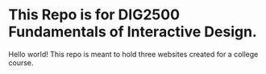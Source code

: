 # This Repo is for DIG2500 Fundamentals of Interactive Design.
Hello world!
This repo is meant to hold three websites created for a college course.
